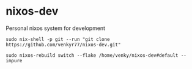 # nixos-dev
Personal nixos system for development

```
sudo nix-shell -p git --run "git clone https://github.com/venkyr77/nixos-dev.git"

sudo nixos-rebuild switch --flake /home/venky/nixos-dev#default --impure
```
